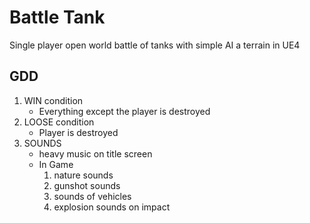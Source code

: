 # Battle Tank
Single player open world battle of tanks with simple AI a terrain in UE4

## GDD
1. WIN condition
   * Everything except the player is destroyed
2. LOOSE condition
   * Player is destroyed
3. SOUNDS
   * heavy music on title screen
   * In Game
     1. nature sounds
     2. gunshot sounds
     3. sounds of vehicles
     4. explosion sounds on impact
